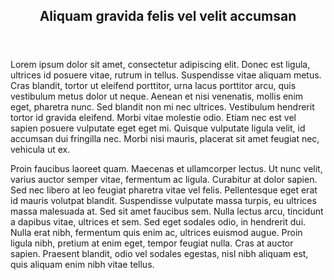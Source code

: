 <header>
<h2>Aliquam gravida felis vel velit accumsan</h2>
</header>
<p>Lorem ipsum dolor sit amet, consectetur adipiscing elit. Donec est ligula, ultrices id posuere vitae, rutrum in tellus.
Suspendisse vitae aliquam metus. Cras blandit, tortor ut eleifend porttitor, urna lacus porttitor arcu, quis vestibulum
metus dolor ut neque. Aenean et nisi venenatis, mollis enim eget, pharetra nunc. Sed blandit non mi nec ultrices. Vestibulum
hendrerit tortor id gravida eleifend. Morbi vitae molestie odio. Etiam nec est vel sapien posuere vulputate eget eget
mi. Quisque vulputate ligula velit, id accumsan dui fringilla nec. Morbi nisi mauris, placerat sit amet feugiat nec,
vehicula ut ex.</p>
<p>Proin faucibus laoreet quam. Maecenas et ullamcorper lectus. Ut nunc velit, varius auctor semper vitae, fermentum ac
ligula. Curabitur at dolor sapien. Sed nec libero at leo feugiat pharetra vitae vel felis. Pellentesque eget erat id
mauris volutpat blandit. Suspendisse vulputate massa turpis, eu ultrices massa malesuada at. Sed sit amet faucibus sem.
Nulla lectus arcu, tincidunt a dapibus vitae, ultrices et sem. Sed eget sodales odio, in hendrerit dui. Nulla erat nibh,
fermentum quis enim ac, ultrices euismod augue. Proin ligula nibh, pretium at enim eget, tempor feugiat nulla. Cras
at auctor sapien. Praesent blandit, odio vel sodales egestas, nisl nibh aliquam est, quis aliquam enim nibh vitae tellus.</p>